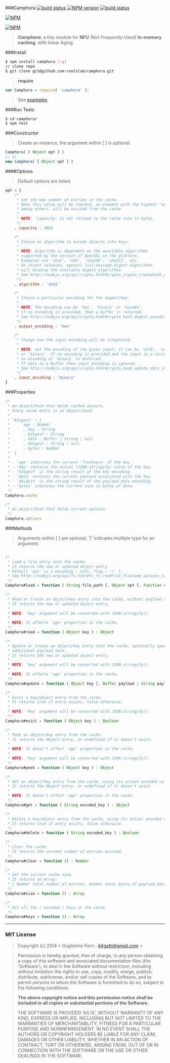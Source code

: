###Camphora
[![build status](https://secure.travis-ci.org/rootslab/camphora.png?branch=master)](http://travis-ci.org/rootslab/camphora) 
[![NPM version](https://badge.fury.io/js/camphora.png)](http://badge.fury.io/js/camphora)
[![build status](https://david-dm.org/rootslab/camphora.png)](https://david-dm.org/rootslab/camphora)

[![NPM](https://nodei.co/npm/camphora.png?downloads=true&stars=true)](https://nodei.co/npm/camphora/)

[![NPM](https://nodei.co/npm-dl/camphora.png)](https://nodei.co/npm/camphora/)

> _**Camphora**_, a tiny module for __NFU__ _(Not Frequently Used)_ __in-memory caching__, with linear Aging.

###Install

```bash
$ npm install camphora [-g]
// clone repo
$ git clone git@github.com:rootslab/camphora.git
```
> __require__ 

```javascript
var Camphora = require( 'camphora' );
```
> See [examples](example/).

###Run Tests

```bash
$ cd camphora/
$ npm test
```
###Constructor

> Create an instance, the argument within [ ] is optional.

```javascript
Camphora( [ Object opt ] )
// or
new Camphora( [ Object opt ] )
```

####Options

> Default options are listed.

```javascript
opt = {
    /*
     * Set the max number of entries in the cache.
     * When this value will be reached, an element with the highest "age"
     * among others, will be evicted from the cache.
     *
     * NOTE: 'capacity' is not related to the cache size in bytes.
     */
    , capacity : 1024

    /*
     * Choose an algorithm to encode objects into keys. 
     *
     * NOTE: Algorithm is dependent on the available algorithms
     * supported by the version of OpenSSL on the platform.
     * Examples are 'sha1', 'md5', 'sha256', 'sha512', etc.
     * On recent releases, openssl list-message-digest-algorithms
     * will display the available digest algorithms.
     * See http://nodejs.org/api/crypto.html#crypto_crypto_createhash_algorithm.
     */
    , algorithm : 'sha1'

    /*
     * Choose a particular encoding for the digest/key. 
     *
     * NOTE: The encoding can be 'hex', 'binary' or 'base64'.
     * If no encoding is provided, then a buffer is returned.
     * See http://nodejs.org/api/crypto.html#crypto_hash_digest_encoding
     */
    , output_encoding : 'hex'

    /*
     * Change how the input encoding will be intepreted.
     *
     * NOTE: set the encoding of the given input, it can be 'utf8', 'ascii'
     * or 'binary'. If no encoding is provided and the input is a string,
     * an encoding of 'binary' is enforced.
     * If data is a Buffer then input_encoding is ignored.
     * See http://nodejs.org/api/crypto.html#crypto_hash_update_data_input_encoding
     */
    , input_encoding : 'binary'
}
```

###Properties

```javascript
/*
 * An object/hash that holds cached objects.
 * Every cache entry is an object/hash:
 *
 * 'kdigest' : {
 *      age : Number
 *      , key : String
 *      , kdigest : String
 *      , data : Buffer | String | null
 *      , ddigest : String | null
 *      , bytes : Number
 *  }
 *
 * - 'age' indicates the current 'freshness' of the key.
 * - 'key' contains the actual (JSON.stringify) value of the key.
 * - 'kdigest' is the string result of the key encoding.
 * - 'data' contains the current payload associated with the key.
 * - 'ddigest' is the string result of the payload data encoding.
 * - 'bytes' indicates the current size in bytes of data.
 */
Camphora.cache

/*
 * An object/hash that holds current options.
 */
Camphora.options

```

###Methods

> Arguments within [ ] are optional, '|' indicates multiple type for an argument.

```javascript

/*
 * Load a file entry into the cache.
 * It returns the new or updated object entry.
 * Default 'opt' is { encoding : null, flag : 'r' }.
 * See http://nodejs.org/api/fs.html#fs_fs_readfile_filename_options_callback
 */
Camphora#load = function ( String file_path [, Object opt [, Function cback ] ] ) : Object

/*
 * Read or Create an object/key entry into the cache, without payload data.
 * It returns the new or updated object entry. 
 *
 * NOTE: 'key' argument will be converted with JSON.stringify().
 *
 * NOTE: It affects 'age' properties in the cache.
 */
Camphora#read = function ( Object key ) : Object

/*
 * Update or Create an object/key entry into the cache, optionally specifying
 * additional payload data.
 * It returns the new or updated object entry. 
 *
 * NOTE: 'key' argument will be converted with JSON.stringify().
 *
 * NOTE: It affects 'age' properties in the cache.
 */
Camphora#update = function ( Object key [, Buffer payload | String payload ] ) : Object

/*
 * Evict a key/object entry from the cache.
 * It returns true if entry exists, false otherwise.
 *
 * NOTE: 'key' argument will be converted with JSON.stringify().
 */
Camphora#evict = function ( Object key ) : Boolean

/*
 * Peek an object/key entry from the cache.
 * It returns the Object entry, or undefined if it doesn't exist.
 *
 * NOTE: It doesn't affect 'age' properties in the cache.
 *
 * NOTE: 'key' argument will be converted with JSON.stringify().
 */
Camphora#peek = function ( Object key ) : Object

/*
 * Get an object/key entry from the cache, using its actual encoded value.
 * It returns the Object entry, or undefined if it doesn't exist.
 *
 * NOTE: It doesn't affect 'age' properties in the cache.
 */
Camphora#get = function ( String encoded_key ) : Object

/*
 * Delete a key/object entry from the cache, using its actual encoded value.
 * It returns true if entry exists, false otherwise.
 */
Camphora#delete = function ( String encoded_key ) : Boolean

/*
 * Clear the cache.
 * It returns the current number of entries evicted.
 */
Camphora#clear = function () : Number

/*
 * Get the current cache size.
 * It returns an Array:
 * [ Number total_number_of_entries, Number total_bytes_of_payload_data ]
 */
Camphora#size = function () : Array

/*
 * Get all the ( encoded ) keys in the cache.
 */
Camphora#keys = function () : Array
```

------------------------------------------------------------------------


### MIT License

> Copyright (c) 2014 &lt; Guglielmo Ferri : 44gatti@gmail.com &gt;

> Permission is hereby granted, free of charge, to any person obtaining
> a copy of this software and associated documentation files (the
> 'Software'), to deal in the Software without restriction, including
> without limitation the rights to use, copy, modify, merge, publish,
> distribute, sublicense, and/or sell copies of the Software, and to
> permit persons to whom the Software is furnished to do so, subject to
> the following conditions:

> __The above copyright notice and this permission notice shall be
> included in all copies or substantial portions of the Software.__

> THE SOFTWARE IS PROVIDED 'AS IS', WITHOUT WARRANTY OF ANY KIND,
> EXPRESS OR IMPLIED, INCLUDING BUT NOT LIMITED TO THE WARRANTIES OF
> MERCHANTABILITY, FITNESS FOR A PARTICULAR PURPOSE AND NONINFRINGEMENT.
> IN NO EVENT SHALL THE AUTHORS OR COPYRIGHT HOLDERS BE LIABLE FOR ANY
> CLAIM, DAMAGES OR OTHER LIABILITY, WHETHER IN AN ACTION OF CONTRACT,
> TORT OR OTHERWISE, ARISING FROM, OUT OF OR IN CONNECTION WITH THE
> SOFTWARE OR THE USE OR OTHER DEALINGS IN THE SOFTWARE.